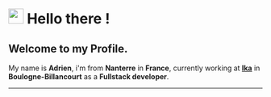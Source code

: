 <h1>   
  <img src="https://emojis.slackmojis.com/emojis/images/1544200527/5029/hello_there.gif?1544200527" data-canonical-src="https://emojis.slackmojis.com/emojis/images/1579216111/7550/pikachu_wave.gif?1579216111" width="30" height="30" /> 
  Hello there !
</h1>

<h2> Welcome to my Profile.</h2>

My name is **Adrien**, i'm from **Nanterre** in **France**, currently working at [**Ika**](https://www.ikaconseil.com/) in **Boulogne-Billancourt** as a **Fullstack developer**.

---